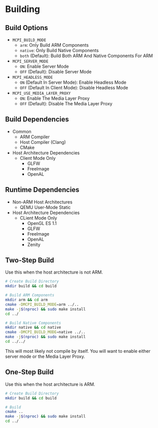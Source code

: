 # Building

## Build Options
* ``MCPI_BUILD_MODE``
  * ``arm``: Only Build ARM Components
  * ``native``: Only Build Native Components
  * ``both`` (Default): Build Both ARM And Native Components For ARM
* ``MCPI_SERVER_MODE``
  * ``ON``: Enable Server Mode
  * ``OFF`` (Default): Disable Server Mode
* ``MCPI_HEADLESS_MODE``
  * ``ON`` (Default In Server Mode): Enable Headless Mode
  * ``OFF`` (Default In Client Mode): Disable Headless Mode
* ``MCPI_USE_MEDIA_LAYER_PROXY``
  * ``ON``: Enable The Media Layer Proxy
  * ``OFF`` (Default): Disable The Media Layer Proxy

## Build Dependencies
* Common
  * ARM Compiler
  * Host Compiler (Clang)
  * CMake
* Host Architecture Dependencies
  * Client Mode Only
    * GLFW
    * FreeImage
    * OpenAL

## Runtime Dependencies
* Non-ARM Host Architectures
  * QEMU User-Mode Static
* Host Architecture Dependencies
  * CLient Mode Only
    * OpenGL ES 1.1
    * GLFW
    * FreeImage
    * OpenAL
    * Zenity

## Two-Step Build
Use this when the host architecture is not ARM.

```sh
# Create Build Directory
mkdir build && cd build

# Build ARM Components
mkdir arm && cd arm
cmake -DMCPI_BUILD_MODE=arm ../..
make -j$(nproc) && sudo make install
cd ../

# Build Native Components
mkdir native && cd native
cmake -DMCPI_BUILD_MODE=native ../..
make -j$(nproc) && sudo make install
cd ../../
```

This will most likely not compile by itself. You will want to enable either server mode or the Media Layer Proxy.

## One-Step Build
Use this when the host architecture is ARM.

```sh
# Create Build Directory
mkdir build && cd build

# Build
cmake ..
make -j$(nproc) && sudo make install
cd ../
```
